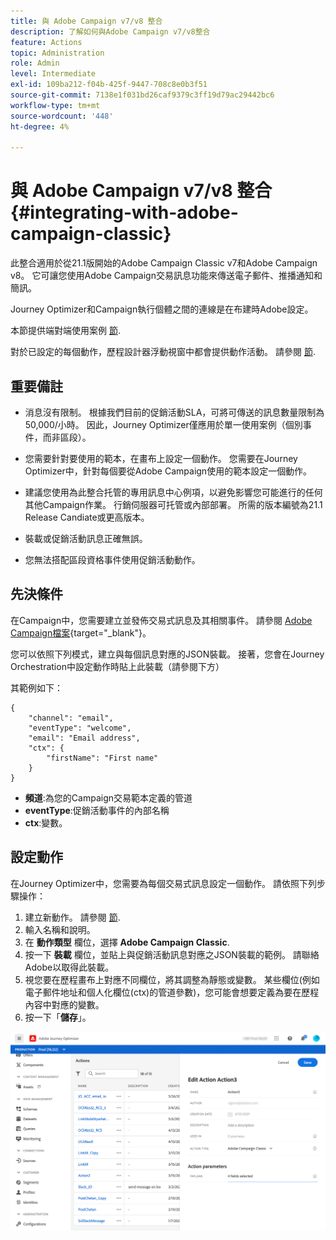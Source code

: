 ```yaml
---
title: 與 Adobe Campaign v7/v8 整合
description: 了解如何與Adobe Campaign v7/v8整合
feature: Actions
topic: Administration
role: Admin
level: Intermediate
exl-id: 109ba212-f04b-425f-9447-708c8e0b3f51
source-git-commit: 7138e1f031bd26caf9379c3ff19d79ac29442bc6
workflow-type: tm+mt
source-wordcount: '448'
ht-degree: 4%

---
```


# 與 Adobe Campaign v7/v8 整合 {#integrating-with-adobe-campaign-classic}

此整合適用於從21.1版開始的Adobe Campaign Classic v7和Adobe Campaign v8。 它可讓您使用Adobe Campaign交易訊息功能來傳送電子郵件、推播通知和簡訊。

Journey Optimizer和Campaign執行個體之間的連線是在布建時Adobe設定。

本節提供端對端使用案例 [節](../building-journeys/campaign-classic-use-case.md).

對於已設定的每個動作，歷程設計器浮動視窗中都會提供動作活動。 請參閱 [節](../building-journeys/using-adobe-campaign-classic.md).

## 重要備註

* 消息沒有限制。 根據我們目前的促銷活動SLA，可將可傳送的訊息數量限制為50,000/小時。 因此，Journey Optimizer僅應用於單一使用案例（個別事件，而非區段）。

* 您需要針對要使用的範本，在畫布上設定一個動作。 您需要在Journey Optimizer中，針對每個要從Adobe Campaign使用的範本設定一個動作。

* 建議您使用為此整合托管的專用訊息中心例項，以避免影響您可能進行的任何其他Campaign作業。 行銷伺服器可托管或內部部署。 所需的版本編號為21.1 Release Candiate或更高版本。

* 裝載或促銷活動訊息正確無誤。

* 您無法搭配區段資格事件使用促銷活動動作。

## 先決條件

在Campaign中，您需要建立並發佈交易式訊息及其相關事件。 請參閱 [Adobe Campaign檔案](https://experienceleague.adobe.com/docs/campaign-classic/using/transactional-messaging/introduction/about-transactional-messaging.html#transactional-messaging){target=&quot;_blank&quot;}。

您可以依照下列模式，建立與每個訊息對應的JSON裝載。 接著，您會在Journey Orchestration中設定動作時貼上此裝載（請參閱下方）

其範例如下：

```
{
    "channel": "email",
    "eventType": "welcome",
    "email": "Email address",
    "ctx": {
        "firstName": "First name"
    }
}
```

* **頻道**:為您的Campaign交易範本定義的管道
* **eventType**:促銷活動事件的內部名稱
* **ctx**:變數。

## 設定動作

在Journey Optimizer中，您需要為每個交易式訊息設定一個動作。 請依照下列步驟操作：

1. 建立新動作。 請參閱 [節](../action/action.md).
1. 輸入名稱和說明。
1. 在 **動作類型** 欄位，選擇 **Adobe Campaign Classic**.
1. 按一下 **裝載** 欄位，並貼上與促銷活動訊息對應之JSON裝載的範例。 請聯絡Adobe以取得此裝載。
1. 視您要在歷程畫布上對應不同欄位，將其調整為靜態或變數。 某些欄位(例如電子郵件地址和個人化欄位(ctx)的管道參數)，您可能會想要定義為要在歷程內容中對應的變數。
1. 按一下「**儲存**」。

![](../assets/accintegration1.png)
